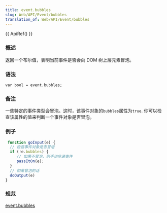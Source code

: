 ```yaml
---
title: event.bubbles
slug: Web/API/Event/bubbles
translation_of: Web/API/Event/bubbles
---
```

{{ ApiRef() }}

### 概述

返回一个布尔值，表明当前事件是否会向 DOM 树上层元素冒泡。

### 语法

```plain
var bool = event.bubbles;
```

### 备注

一些特定的事件类型会冒泡。这时，该事件对象的`bubbles`属性为`true`. 你可以检查该属性的值来判断一个事件对象是否冒泡。

### 例子

```js
 function goInput(e) {
  // 检查事件对象是否冒泡
  if (!e.bubbles) {
     // 如果不冒泡，则手动传递事件
     passItOn(e);
  }
  // 如果冒泡的话
  doOutput(e)
}
```

### 规范

[event.bubbles](http://dvcs.w3.org/hg/domcore/raw-file/tip/Overview.html#dom-event-bubbles)
